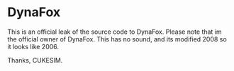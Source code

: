# DynaFox
This is an official leak of the source code to DynaFox. Please note that im the official owner of DynaFox. This has no sound, and its modified 2008 so it looks like 2006.

Thanks, CUKESIM.
